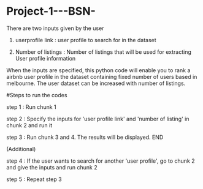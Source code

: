 # Project-1---BSN-

There are two inputs given by the user

1. userprofile link : user profile to search for in the dataset

2. Number of listings : Number of listings that will be used for extracting User profile information

When the inputs are specified, this python code will enable you to rank a airbnb user profile in the 
dataset containing fixed number of users based in melbourne. The user dataset can be increased with 
number of listings.

#Steps to run the codes

step 1 : Run chunk 1

step 2 : Specify the inputs for 'user profile link' and 'number of listing' in chunk 2 and run it

step 3 : Run chunk 3 and 4. The results will be displayed. END

(Additional)

step 4 : If the user wants to search for another 'user profile', go to chunk 2 and give the inputs 
	 and run chunk 2

step 5 : Repeat step 3